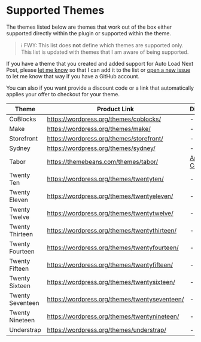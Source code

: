 # Supported Themes

The themes listed below are themes that work out of the box either supported directly within the plugin or supported within the theme.

> ℹ️ FWY: This list does **not** define which themes are supported only. This list is updated with themes that I am aware of being supported.

If you have a theme that you created and added support for Auto Load Next Post, please [let me know](https://autoloadnextpost.com/contact/) so that I can add it to the list or [open a new issue](https://github.com/autoloadnextpost/alnp-documentation/issues/new) to let me know that way if you have a GitHub account.

You can also if you want provide a discount code or a link that automatically applies your offer to checkout for your theme.

| Theme | Product Link | Discount |
| ----- | ------------ | -------- |
| CoBlocks | https://wordpress.org/themes/coblocks/ | - |
| Make | https://wordpress.org/themes/make/ | - |
| Storefront | https://wordpress.org/themes/storefront/ | - |
| Sydney | https://wordpress.org/themes/sydney/ | - |
| Tabor | https://themebeans.com/themes/tabor/ | [Apply Coupon](https://themebeans.com/checkout?edd_action=add_to_cart&download_id=146310&discount=ALNP) |
| Twenty Ten | https://wordpress.org/themes/twentyten/ | - |
| Twenty Eleven | https://wordpress.org/themes/twentyeleven/ | - |
| Twenty Twelve | https://wordpress.org/themes/twentytwelve/ | - |
| Twenty Thirteen | https://wordpress.org/themes/twentythirteen/ | - |
| Twenty Fourteen | https://wordpress.org/themes/twentyfourteen/ | - |
| Twenty Fifteen | https://wordpress.org/themes/twentyfifteen/ | - |
| Twenty Sixteen | https://wordpress.org/themes/twentysixteen/ | - |
| Twenty Seventeen | https://wordpress.org/themes/twentyseventeen/ | - |
| Twenty Nineteen | https://wordpress.org/themes/twentynineteen/ | - |
| Understrap | https://wordpress.org/themes/understrap/ | - |